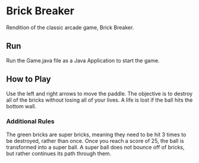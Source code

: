 # Brick Breaker
Rendition of the classic arcade game, Brick Breaker.

## Run
Run the Game.java file as a Java Application to start the game.

## How to Play
Use the left and right arrows to move the paddle. The objective is to
destroy all of the bricks without losing all of your lives. A life is lost
if the ball hits the bottom wall.

### Additional Rules
The green bricks are super bricks, meaning they need to be hit 3 times to be destroyed, rather than once.
Once you reach a score of 25, the ball is transformed into a super ball. A super
ball does not bounce off of bricks, but rather continues its path through them.
